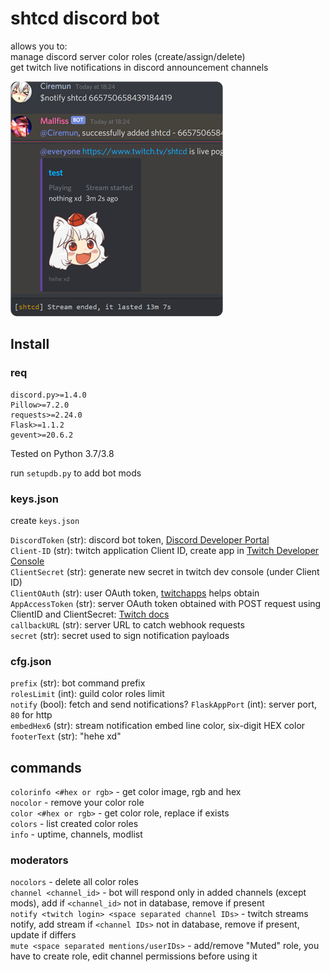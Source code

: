 # shtcd discord bot

allows you to:  
manage discord server color roles (create/assign/delete)  
get twitch live notifications in discord announcement channels  

![image](image.png)

## Install

### req

    discord.py>=1.4.0
    Pillow>=7.2.0
    requests>=2.24.0
    Flask>=1.1.2
    gevent>=20.6.2

Tested on Python 3.7/3.8

run `setupdb.py` to add bot mods    

### keys.json

create `keys.json`  

`DiscordToken`   (str): discord bot token, [Discord Developer Portal](https://discord.com/developers)  
`Client-ID`      (str): twitch application Client ID, create app in [Twitch Developer Console](https://dev.twitch.tv/console/apps)  
`ClientSecret`   (str): generate new secret in twitch dev console (under Client ID)  
`ClientOAuth`    (str): user OAuth token, [twitchapps](https://twitchapps.com/tokengen/) helps obtain  
`AppAccessToken` (str): server OAuth token obtained with POST request using ClientID and ClientSecret: [Twitch docs](https://dev.twitch.tv/docs/authentication/getting-tokens-oauth#oauth-client-credentials-flow)  
`callbackURL`    (str): server URL to catch webhook requests  
`secret`         (str): secret used to sign notification payloads  

### cfg.json

`prefix`       (str): bot command prefix  
`rolesLimit`   (int): guild color roles limit  
`notify`       (bool): fetch and send notifications? 
`FlaskAppPort` (int): server port, `80` for http  
`embedHex6`    (str): stream notification embed line color, six-digit HEX color  
`footerText`   (str): "hehe xd"  

## commands

`colorinfo <#hex or rgb>` - get color image, rgb and hex  
`nocolor` - remove your color role  
`color <#hex or rgb>` - get color role, replace if exists  
`colors` - list created color roles  
`info` - uptime, channels, modlist  

### moderators
`nocolors` - delete all color roles  
`channel <channel_id>` - bot will respond only in added channels (except mods), add if `<channel_id>` not in database, remove if present  
`notify <twitch login> <space separated channel IDs>` - twitch streams notify, add stream if `<channel IDs>` not in database, remove if present, update if differs  
`mute <space separated mentions/userIDs>` - add/remove "Muted" role, you have to create role, edit channel permissions before using it  
